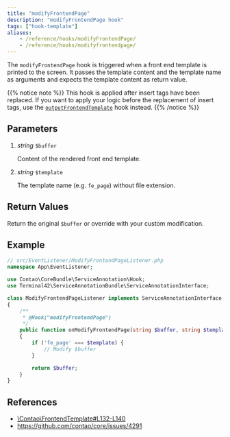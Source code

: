 ```yaml
---
title: "modifyFrontendPage"
description: "modifyFrontendPage hook"
tags: ["hook-template"]
aliases:
    - /reference/hooks/modifyFrontendPage/
    - /reference/hooks/modifyfrontendpage/
---
```



The `modifyFrontendPage` hook is triggered when a front end template is
printed to the screen. It passes the template content and the template name as
arguments and expects the template content as return value.

{{% notice note %}}
This hook is applied after insert tags have been
replaced. If you want to apply your logic before the replacement of
insert tags, use the [`outputFrontendTemplate`](../outputFrontendTemplate) hook instead.
{{% /notice %}}


## Parameters

1. *string* `$buffer`

    Content of the rendered front end template.

2. *string* `$template`

    The template name (e.g. `fe_page`) without file extension.


## Return Values

Return the original `$buffer` or override with your custom modification.


## Example


```php
// src/EventListener/ModifyFrontendPageListener.php
namespace App\EventListener;

use Contao\CoreBundle\ServiceAnnotation\Hook;
use Terminal42\ServiceAnnotationBundle\ServiceAnnotationInterface;

class ModifyFrontendPageListener implements ServiceAnnotationInterface
{
    /**
     * @Hook("modifyFrontendPage")
     */
    public function onModifyFrontendPage(string $buffer, string $template): string
    {
        if ('fe_page' === $template) {
            // Modify $buffer
        }

        return $buffer;
    }
}
```


## References

* [\Contao\FrontendTemplate#L132-L140](https://github.com/contao/contao/blob/4.7.6/core-bundle/src/Resources/contao/classes/FrontendTemplate.php#L132-L140)
* https://github.com/contao/core/issues/4291
